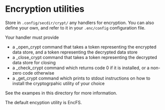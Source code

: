# Encryption utilities

Store in `.config/secdir/crypt/` any handlers for encryption. You can also define your own, and refer to it in your `.enc/config` configuration file.

Your handler must provide

* a _open_crypt command that takes a token representing the encrypted data store, and a token representing the decrypted data store
* a _close_crypt command that takes a token representing the decrypted data store for closing
* a _check_crypt command which returns code 0 if it is installed, or a non-zero code otherwise
* a _get_crypt command which prints to stdout instructions on how to install the cryptogrpahic utility of your choice

See the exampes in this directory for more information.

The default encyption utility is EncFS.
